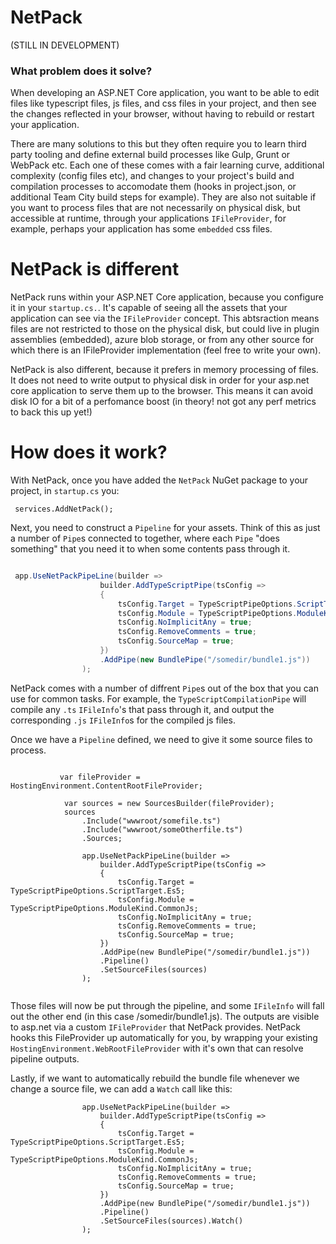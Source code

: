 # NetPack
(STILL IN DEVELOPMENT)
### What problem does it solve?

When developing an ASP.NET Core application, you want to be able to edit files like typescript files, js files, and css files in your project, and then see the changes reflected in your browser, without having to rebuild or restart your application. 

There are many solutions to this but they often require you to learn third party tooling and define external build processes like Gulp, Grunt or WebPack etc. Each one of these comes with a fair learning curve, additional complexity (config files etc), and changes to your project's build and compilation processes to accomodate them (hooks in project.json, or additional Team City build steps for example). They are also not suitable if you want to process files that are not necessarily on physical disk, but accessible at runtime, through your applications `IFileProvider`, for example, perhaps your application has some `embedded` css files.

# NetPack is different

NetPack runs within your ASP.NET Core application, because you configure it in your `startup.cs.`. It's capable of seeing all the assets that your application can see via the `IFileProvider` concept. This abtsraction means files are not restricted to those on the physical disk, but could live in plugin assemblies (embedded), azure blob storage, or from any other source for which there is an IFileProvider implementation (feel free to write your own).

NetPack is also different, because it prefers in memory processing of files. It does not need to write output to physical disk in order for your asp.net core application to serve them up to the browser. This means it can avoid disk IO for a bit of a perfomance boost (in theory! not got any perf metrics to back this up yet!)


# How does it work?

With NetPack, once you have added the `NetPack` NuGet package to your project, in `startup.cs` you:

```
 services.AddNetPack();
 ```
 
Next, you need to construct a `Pipeline` for your assets. Think of this as just a number of `Pipe`s connected to together, where each `Pipe` "does something" that you need it to when some contents pass through it. 

```csharp

 app.UseNetPackPipeLine(builder =>
                    builder.AddTypeScriptPipe(tsConfig =>
                    {
                        tsConfig.Target = TypeScriptPipeOptions.ScriptTarget.Es5;
                        tsConfig.Module = TypeScriptPipeOptions.ModuleKind.CommonJs;
                        tsConfig.NoImplicitAny = true;
                        tsConfig.RemoveComments = true;
                        tsConfig.SourceMap = true;
                    })
                    .AddPipe(new BundlePipe("/somedir/bundle1.js"))
                );

```

NetPack comes with a number of diffrent `Pipe`s out of the box that you can use for common tasks. For example, the `TypeScriptCompilationPipe` will compile any  `.ts` `IFileInfo`'s that pass through it, and output the corresponding `.js` `IFileInfo`s for the compiled js files.


Once we have a `Pipeline` defined, we need to give it some source files to process.

```

           var fileProvider = HostingEnvironment.ContentRootFileProvider;

            var sources = new SourcesBuilder(fileProvider);
            sources
                .Include("wwwroot/somefile.ts")
                .Include("wwwroot/someOtherfile.ts")
                .Sources;
                
                app.UseNetPackPipeLine(builder =>
                    builder.AddTypeScriptPipe(tsConfig =>
                    {
                        tsConfig.Target = TypeScriptPipeOptions.ScriptTarget.Es5;
                        tsConfig.Module = TypeScriptPipeOptions.ModuleKind.CommonJs;
                        tsConfig.NoImplicitAny = true;
                        tsConfig.RemoveComments = true;
                        tsConfig.SourceMap = true;
                    })
                    .AddPipe(new BundlePipe("/somedir/bundle1.js"))
                    .Pipeline()
                    .SetSourceFiles(sources)
                );


```

Those files will now be put through the pipeline, and some `IFileInfo` will fall out the other end (in this case /somedir/bundle1.js). The outputs are visible to asp.net via a custom `IFileProvider` that NetPack provides. NetPack hooks this FileProvider up automatically for you, by wrapping your existing `HostingEnvironment.WebRootFileProvider` with it's own that can resolve pipeline outputs.

Lastly, if we want to automatically rebuild the bundle file whenever we change a source file, we can add a `Watch` call like this:

```
                app.UseNetPackPipeLine(builder =>
                    builder.AddTypeScriptPipe(tsConfig =>
                    {
                        tsConfig.Target = TypeScriptPipeOptions.ScriptTarget.Es5;
                        tsConfig.Module = TypeScriptPipeOptions.ModuleKind.CommonJs;
                        tsConfig.NoImplicitAny = true;
                        tsConfig.RemoveComments = true;
                        tsConfig.SourceMap = true;
                    })
                    .AddPipe(new BundlePipe("/somedir/bundle1.js"))
                    .Pipeline()
                    .SetSourceFiles(sources).Watch()
                );


```


